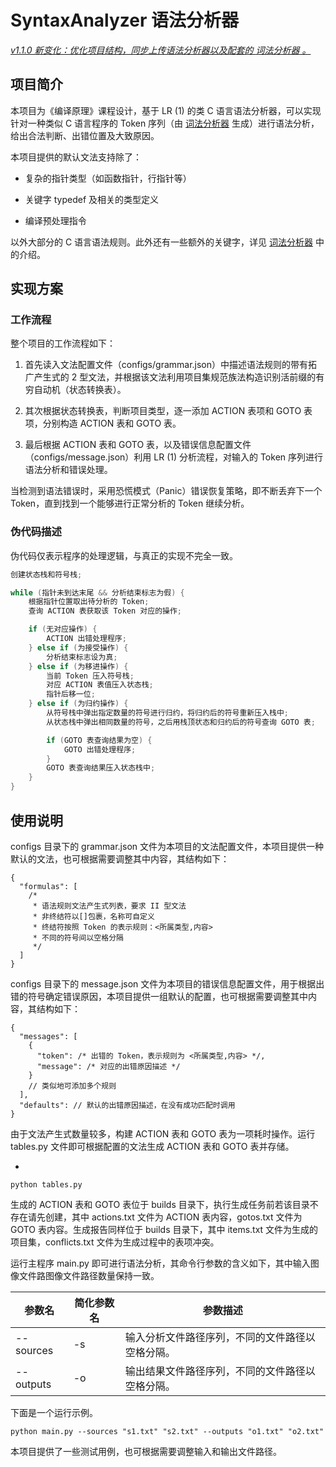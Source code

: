 # SyntaxAnalyzer 语法分析器

*<u>v1.1.0 新变化：优化项目结构，同步上传语法分析器以及配套的 [词法分析器](https://github.com/LIU42/LexicalAnalyzer) 。</u>*

## 项目简介

本项目为《编译原理》课程设计，基于 LR (1) 的类 C 语言语法分析器，可以实现针对一种类似 C 语言程序的 Token 序列（由 [词法分析器](https://github.com/LIU42/LexicalAnalyzer) 生成）进行语法分析，给出合法判断、出错位置及大致原因。

本项目提供的默认文法支持除了：

- 复杂的指针类型（如函数指针，行指针等）

- 关键字 typedef 及相关的类型定义

- 编译预处理指令

以外大部分的 C 语言语法规则。此外还有一些额外的关键字，详见 [词法分析器](https://github.com/LIU42/LexicalParser) 中的介绍。

## 实现方案

### 工作流程

整个项目的工作流程如下：

1. 首先读入文法配置文件（configs/grammar.json）中描述语法规则的带有拓广产生式的 2 型文法，并根据该文法利用项目集规范族法构造识别活前缀的有穷自动机（状态转换表）。

2. 其次根据状态转换表，判断项目类型，逐一添加 ACTION 表项和 GOTO 表项，分别构造 ACTION 表和 GOTO 表。

3. 最后根据 ACTION 表和 GOTO 表，以及错误信息配置文件（configs/message.json）利用 LR (1) 分析流程，对输入的 Token 序列进行语法分析和错误处理。

当检测到语法错误时，采用恐慌模式（Panic）错误恢复策略，即不断丢弃下一个 Token，直到找到一个能够进行正常分析的 Token 继续分析。

### 伪代码描述

伪代码仅表示程序的处理逻辑，与真正的实现不完全一致。

```c
创建状态栈和符号栈;

while (指针未到达末尾 && 分析结束标志为假) {
    根据指针位置取出待分析的 Token;
    查询 ACTION 表获取该 Token 对应的操作;

    if (无对应操作) {
        ACTION 出错处理程序;
    } else if (为接受操作) {
        分析结束标志设为真;
    } else if (为移进操作) {
        当前 Token 压入符号栈;
        对应 ACTION 表值压入状态栈;
        指针后移一位;
    } else if (为归约操作) {
        从符号栈中弹出指定数量的符号进行归约，将归约后的符号重新压入栈中;
        从状态栈中弹出相同数量的符号，之后用栈顶状态和归约后的符号查询 GOTO 表;

        if (GOTO 表查询结果为空) {
            GOTO 出错处理程序;
        }
        GOTO 表查询结果压入状态栈中;
    }
}
```

## 使用说明

configs 目录下的 grammar.json 文件为本项目的文法配置文件，本项目提供一种默认的文法，也可根据需要调整其中内容，其结构如下：

```json5
{
  "formulas": [
    /*
     * 语法规则文法产生式列表，要求 II 型文法
     * 非终结符以[]包裹，名称可自定义
     * 终结符按照 Token 的表示规则：<所属类型,内容>
     * 不同的符号间以空格分隔
     */
  ]
}
```

configs 目录下的 message.json 文件为本项目的错误信息配置文件，用于根据出错的符号确定错误原因，本项目提供一组默认的配置，也可根据需要调整其中内容，其结构如下：

```json5
{
  "messages": [
    {
      "token": /* 出错的 Token，表示规则为 <所属类型,内容> */,
      "message": /* 对应的出错原因描述 */
    }
    // 类似地可添加多个规则
  ],
  "defaults": // 默认的出错原因描述，在没有成功匹配时调用
}
```

由于文法产生式数量较多，构建 ACTION 表和 GOTO 表为一项耗时操作。运行 tables.py 文件即可根据配置的文法生成 ACTION 表和 GOTO 表并存储。

- 
  
  ```shell-session
  python tables.py
  ```

生成的 ACTION 表和 GOTO 表位于 builds 目录下，执行生成任务前若该目录不存在请先创建，其中 actions.txt 文件为 ACTION 表内容，gotos.txt 文件为 GOTO 表内容。生成报告同样位于 builds 目录下，其中 items.txt 文件为生成的项目集，conflicts.txt 文件为生成过程中的表项冲突。

运行主程序 main.py 即可进行语法分析，其命令行参数的含义如下，其中输入图像文件路图像文件路径数量保持一致。

| 参数名       | 简化参数名 | 参数描述                     |
| --------- | ----- | ------------------------ |
| --sources | -s    | 输入分析文件路径序列，不同的文件路径以空格分隔。 |
| --outputs | -o    | 输出结果文件路径序列，不同的文件路径以空格分隔。 |

下面是一个运行示例。

```shell-session
python main.py --sources "s1.txt" "s2.txt" --outputs "o1.txt" "o2.txt"
```

本项目提供了一些测试用例，也可根据需要调整输入和输出文件路径。
